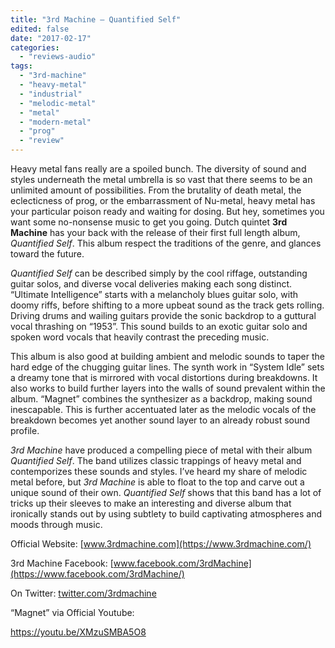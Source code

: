 ```yaml
---
title: "3rd Machine – Quantified Self"
edited: false
date: "2017-02-17"
categories:
  - "reviews-audio"
tags:
  - "3rd-machine"
  - "heavy-metal"
  - "industrial"
  - "melodic-metal"
  - "metal"
  - "modern-metal"
  - "prog"
  - "review"
---
```


Heavy metal fans really are a spoiled bunch. The diversity of sound and styles underneath the metal umbrella is so vast that there seems to be an unlimited amount of possibilities. From the brutality of death metal, the eclecticness of prog, or the embarrassment of Nu-metal, heavy metal has your particular poison ready and waiting for dosing. But hey, sometimes you want some no-nonsense music to get you going. Dutch quintet **3rd Machine** has your back with the release of their first full length album, _Quantified Self_. This album respect the traditions of the genre, and glances toward the future.

_Quantified Self_ can be described simply by the cool riffage, outstanding guitar solos, and diverse vocal deliveries making each song distinct. “Ultimate Intelligence” starts with a melancholy blues guitar solo, with doomy riffs, before shifting to a more upbeat sound as the track gets rolling. Driving drums and wailing guitars provide the sonic backdrop to a guttural vocal thrashing on “1953”. This sound builds to an exotic guitar solo and spoken word vocals that heavily contrast the preceding music.

This album is also good at building ambient and melodic sounds to taper the hard edge of the chugging guitar lines. The synth work in “System Idle” sets a dreamy tone that is mirrored with vocal distortions during breakdowns. It also works to build further layers into the walls of sound prevalent within the album. “Magnet” combines the synthesizer as a backdrop, making sound inescapable. This is further accentuated later as the melodic vocals of the breakdown becomes yet another sound layer to an already robust sound profile.

_3rd Machine_ have produced a compelling piece of metal with their album _Quantified Self_. The band utilizes classic trappings of heavy metal and contemporizes these sounds and styles. I’ve heard my share of melodic metal before, but _3rd Machine_ is able to float to the top and carve out a unique sound of their own. _Quantified Self_ shows that this band has a lot of tricks up their sleeves to make an interesting and diverse album that ironically stands out by using subtlety to build captivating atmospheres and moods through music.

Official Website: [www.3rdmachine.com](https://www.3rdmachine.com/)

3rd Machine Facebook: [www.facebook.com/3rdMachine](https://www.facebook.com/3rdMachine/)

On Twitter: [twitter.com/3rdmachine](https://twitter.com/3rdmachine)

“Magnet” via Official Youtube:

https://youtu.be/XMzuSMBA5O8
